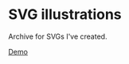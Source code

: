 # SVG illustrations

Archive for SVGs I've created.

[Demo](https://jagodarybacka.github.io/svg-illustrations/)
